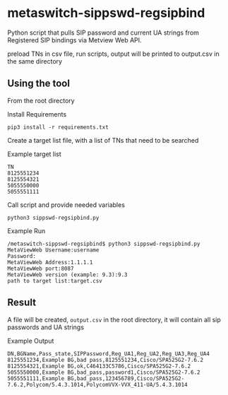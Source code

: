 # metaswitch-sippswd-regsipbind
Python script that pulls SIP password and current UA strings from Registered SIP bindings via Metview Web API.

preload TNs in csv file, run scripts, output will be printed to output.csv in the same directory



## Using the tool
From the root directory

Install Requirements

```
pip3 install -r requirements.txt
```
Create a target list file, with a list of TNs that need to be searched

Example target list
```
TN
8125551234
8125554321
5055550000
5055551111
```

Call script and provide needed variables
```
python3 sippswd-regsipbind.py
```



Example Run
```
/metaswitch-sippswd-regsipbind$ python3 sippswd-regsipbind.py
MetaViewWeb Username:username
Password: 
MetaViewWeb Address:1.1.1.1
MetaViewWeb port:8087
MetaViewWeb version (example: 9.3):9.3
path to target list:target.csv
```

## Result
A file will be created, `output.csv` in the root directory, it will contain all sip passwords and UA strings

Example Output
```csv
DN,BGName,Pass_state,SIPPassword,Reg_UA1,Reg_UA2,Reg_UA3,Reg_UA4
8125551234,Example BG,bad pass,8125551234,Cisco/SPA525G2-7.6.2			
8125554321,Example BG,ok,C464133C5786,Cisco/SPA525G2-7.6.2			
5055550000,Example BG,bad_pass,password1,Cisco/SPA525G2-7.6.2			
5055551111,Example BG,bad_pass,123456789,Cisco/SPA525G2-7.6.2,Polycom/5.4.3.1014,PolycomVVX-VVX_411-UA/5.4.3.1014	
```